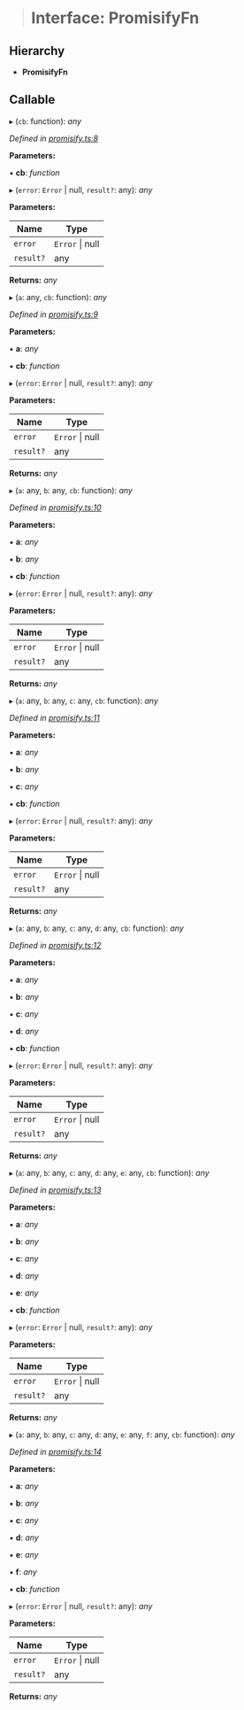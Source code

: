 > # Interface: PromisifyFn

## Hierarchy

* **PromisifyFn**

## Callable

▸ (`cb`: function): *any*

*Defined in [promisify.ts:8](https://github.com/polkadot-js/common/blob/1555561/packages/util/src/promisify.ts#L8)*

**Parameters:**

▪ **cb**: *function*

▸ (`error`: `Error` | null, `result?`: any): *any*

**Parameters:**

Name | Type |
------ | ------ |
`error` | `Error` \| null |
`result?` | any |

**Returns:** *any*

▸ (`a`: any, `cb`: function): *any*

*Defined in [promisify.ts:9](https://github.com/polkadot-js/common/blob/1555561/packages/util/src/promisify.ts#L9)*

**Parameters:**

▪ **a**: *any*

▪ **cb**: *function*

▸ (`error`: `Error` | null, `result?`: any): *any*

**Parameters:**

Name | Type |
------ | ------ |
`error` | `Error` \| null |
`result?` | any |

**Returns:** *any*

▸ (`a`: any, `b`: any, `cb`: function): *any*

*Defined in [promisify.ts:10](https://github.com/polkadot-js/common/blob/1555561/packages/util/src/promisify.ts#L10)*

**Parameters:**

▪ **a**: *any*

▪ **b**: *any*

▪ **cb**: *function*

▸ (`error`: `Error` | null, `result?`: any): *any*

**Parameters:**

Name | Type |
------ | ------ |
`error` | `Error` \| null |
`result?` | any |

**Returns:** *any*

▸ (`a`: any, `b`: any, `c`: any, `cb`: function): *any*

*Defined in [promisify.ts:11](https://github.com/polkadot-js/common/blob/1555561/packages/util/src/promisify.ts#L11)*

**Parameters:**

▪ **a**: *any*

▪ **b**: *any*

▪ **c**: *any*

▪ **cb**: *function*

▸ (`error`: `Error` | null, `result?`: any): *any*

**Parameters:**

Name | Type |
------ | ------ |
`error` | `Error` \| null |
`result?` | any |

**Returns:** *any*

▸ (`a`: any, `b`: any, `c`: any, `d`: any, `cb`: function): *any*

*Defined in [promisify.ts:12](https://github.com/polkadot-js/common/blob/1555561/packages/util/src/promisify.ts#L12)*

**Parameters:**

▪ **a**: *any*

▪ **b**: *any*

▪ **c**: *any*

▪ **d**: *any*

▪ **cb**: *function*

▸ (`error`: `Error` | null, `result?`: any): *any*

**Parameters:**

Name | Type |
------ | ------ |
`error` | `Error` \| null |
`result?` | any |

**Returns:** *any*

▸ (`a`: any, `b`: any, `c`: any, `d`: any, `e`: any, `cb`: function): *any*

*Defined in [promisify.ts:13](https://github.com/polkadot-js/common/blob/1555561/packages/util/src/promisify.ts#L13)*

**Parameters:**

▪ **a**: *any*

▪ **b**: *any*

▪ **c**: *any*

▪ **d**: *any*

▪ **e**: *any*

▪ **cb**: *function*

▸ (`error`: `Error` | null, `result?`: any): *any*

**Parameters:**

Name | Type |
------ | ------ |
`error` | `Error` \| null |
`result?` | any |

**Returns:** *any*

▸ (`a`: any, `b`: any, `c`: any, `d`: any, `e`: any, `f`: any, `cb`: function): *any*

*Defined in [promisify.ts:14](https://github.com/polkadot-js/common/blob/1555561/packages/util/src/promisify.ts#L14)*

**Parameters:**

▪ **a**: *any*

▪ **b**: *any*

▪ **c**: *any*

▪ **d**: *any*

▪ **e**: *any*

▪ **f**: *any*

▪ **cb**: *function*

▸ (`error`: `Error` | null, `result?`: any): *any*

**Parameters:**

Name | Type |
------ | ------ |
`error` | `Error` \| null |
`result?` | any |

**Returns:** *any*